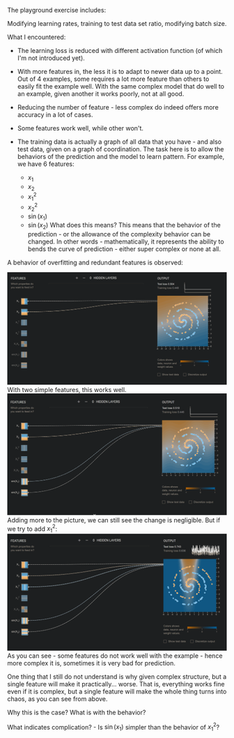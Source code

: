 

The playground exercise includes: 

Modifying learning rates, training to test data set ratio, modifying batch size. 

What I encountered:

- The learning loss is reduced with different activation function (of which I'm not introduced yet). 

- With more features in, the less it is to adapt to newer data up to a point. Out of 4 examples, some requires a lot more feature than others to easily fit the example well. With the same complex model that do well to an example, given another it works poorly, not at all good.
- Reducing the number of feature - less complex do indeed offers more accuracy in a lot of cases. 
- Some features work well, while other won't. 

- The training data is actually a graph of all data that you have - and also test data, given on a graph of coordination. The task here is to allow the behaviors of the prediction and the model to learn pattern. For example, we have 6 features:
	- $x_{1}$
	- $x_{2}$
	- $x_{1}^{2}$
	- $x_{2}^{2}$
	- $\sin(x_{1})$
	- $\sin(x_{2})$
What does this means? This means that the behavior of the prediction - or the allowance of the complexity behavior can be changed. In other words - mathematically, it represents the ability to bends the curve of prediction - either super complex or none at all. 

A behavior of overfitting and redundant features is observed:

![The first behaviour](/images/Pasted%20image%2020231203150616.png)
With two simple features, this works well. 
![The first behaviour](/images/Pasted%20image%2020231203150708.png)
Adding more to the picture, we can still see the change is negligible. But if we try to add $x_{1}^{2}$:
![The first behaviour](/images/Pasted%20image%2020231203150751.png)
As you can see - some features do not work well with the example - hence more complex it is, sometimes it is very bad for prediction. 

One thing that I still do not understand is why given complex structure, but a single feature will make it practically... worse. That is, everything works fine even if it is complex, but a single feature will make the whole thing turns into chaos, as you can see from above. 

Why this is the case? What is with the behavior?

What indicates complication? - Is $\sin(x_{1})$ simpler than the behavior of $x_{1}^{2}$?
